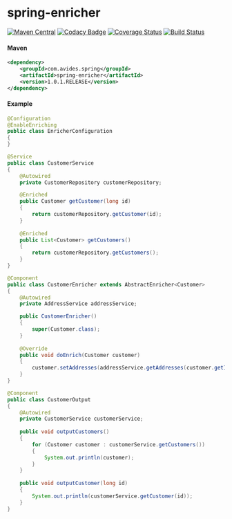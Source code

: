 spring-enricher
============

[![Maven Central](https://maven-badges.herokuapp.com/maven-central/com.avides.spring/spring-enricher/badge.svg)](https://maven-badges.herokuapp.com/maven-central/com.avides.spring/spring-enricher)
[![Codacy Badge](https://api.codacy.com/project/badge/Grade/214f252432944f9ea163be71e9a775c2)](https://www.codacy.com/app/avides-builds/spring-enricher?utm_source=github.com&amp;utm_medium=referral&amp;utm_content=avides/spring-enricher&amp;utm_campaign=Badge_Grade)
[![Coverage Status](https://coveralls.io/repos/github/avides/spring-enricher/badge.svg?branch=master)](https://coveralls.io/github/avides/spring-enricher?branch=master)
[![Build Status](https://travis-ci.org/avides/spring-enricher.svg?branch=master)](https://travis-ci.org/avides/spring-enricher)

#### Maven
```xml
<dependency>
    <groupId>com.avides.spring</groupId>
    <artifactId>spring-enricher</artifactId>
    <version>1.0.1.RELEASE</version>
</dependency>
```
#### Example
```java
@Configuration
@EnableEnriching
public class EnricherConfiguration
{
}

@Service
public class CustomerService
{
    @Autowired
    private CustomerRepository customerRepository;

    @Enriched
    public Customer getCustomer(long id)
    {
        return customerRepository.getCustomer(id);
    }
    
    @Enriched
    public List<Customer> getCustomers()
    {
        return customerRepository.getCustomers();
    }
}

@Component
public class CustomerEnricher extends AbstractEnricher<Customer>
{
    @Autowired
    private AddressService addressService;

    public CustomerEnricher()
    {
        super(Customer.class);
    }
    
    @Override
    public void doEnrich(Customer customer)
    {
        customer.setAddresses(addressService.getAddresses(customer.getId()));
    }
}

@Component
public class CustomerOutput
{
    @Autowired
    private CustomerService customerService;
    
    public void outputCustomers()
    {
        for (Customer customer : customerService.getCustomers())
        {
            System.out.println(customer);
        }
    }
    
    public void outputCustomer(long id)
    {
        System.out.println(customerService.getCustomer(id));
    }
}
```
